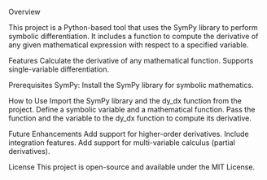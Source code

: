 
Overview

This project is a Python-based tool that uses the SymPy library to perform symbolic differentiation. It includes a function to compute the derivative of any given mathematical expression with respect to a specified variable.

Features
Calculate the derivative of any mathematical function.
Supports single-variable differentiation.

Prerequisites
SymPy: Install the SymPy library for symbolic mathematics.

How to Use
Import the SymPy library and the dy_dx function from the project.
Define a symbolic variable and a mathematical function.
Pass the function and the variable to the dy_dx function to compute its derivative.

Future Enhancements
Add support for higher-order derivatives.
Include integration features.
Add support for multi-variable calculus (partial derivatives).

License
This project is open-source and available under the MIT License.
